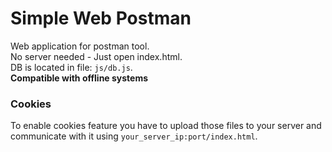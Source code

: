 # Simple Web Postman
Web application for postman tool.<br>
No server needed - Just open index.html.<br>
DB is located in file: `js/db.js`.<br>
**Compatible with offline systems**

### Cookies
To enable cookies feature you have to upload those files to your server and communicate with it using `your_server_ip:port/index.html`.